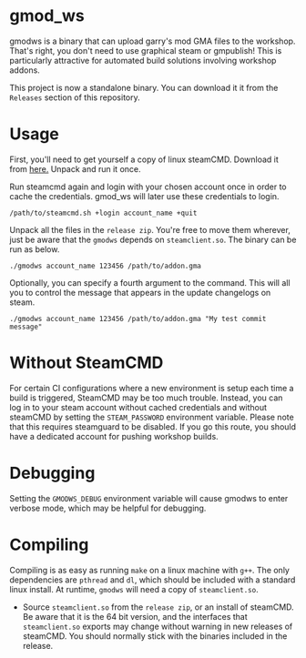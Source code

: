 # gmod_ws
gmodws is a binary that can upload garry's mod GMA files to the workshop. That's right, you don't need to use graphical steam or gmpublish! This is particularly attractive for automated build solutions involving workshop addons. 

This project is now a standalone binary. You can download it it from the `Releases` section of this repository. 

# Usage
First, you'll need to get yourself a copy of linux steamCMD. Download it from [here.](https://steamcdn-a.akamaihd.net/client/installer/steamcmd_linux.tar.gz) Unpack and run it once. 

Run steamcmd again and login with your chosen account once in order to cache the credentials. gmod_ws will later use these credentials to login. 
```
/path/to/steamcmd.sh +login account_name +quit
```

Unpack all the files in the `release zip`. You're free to move them wherever, just be aware that the `gmodws` depends on `steamclient.so`. The binary can be run as below.

```
./gmodws account_name 123456 /path/to/addon.gma
```

Optionally, you can specify a fourth argument to the command. This will all you to control the message that appears in the update changelogs on steam. 
```
./gmodws account_name 123456 /path/to/addon.gma "My test commit message"
```

# Without SteamCMD
For certain CI configurations where a new environment is setup each time a build is triggered, SteamCMD may be too much trouble. Instead, you can log in to your steam account without cached credentials and without steamCMD by setting the `STEAM_PASSWORD` environment variable. Please note that this requires steamguard to be disabled. If you go this route, you should have a dedicated account for pushing workshop builds. 

# Debugging
Setting the `GMODWS_DEBUG` environment variable will cause gmodws to enter verbose mode, which may be helpful for debugging. 

# Compiling

Compiling is as easy as running `make` on a linux machine with `g++`. The only dependencies are `pthread` and `dl`, which should be included with a standard linux install. At runtime, `gmodws` will need a copy of `steamclient.so`. 

- Source `steamclient.so` from the `release zip`, or an install of steamCMD. Be aware that it is the 64 bit version, and the interfaces that `steamclient.so` exports may change without warning in new releases of steamCMD. You should normally stick with the binaries included in the release. 
